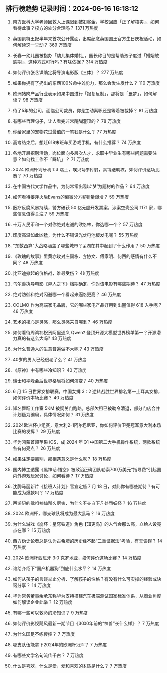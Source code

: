 
## 排行榜趋势 记录时间：2024-06-16 16:18:12
  
  1. 南方医科大学老师因救人上课迟到被扣奖金，学校回应「正了解核实」，如何看待此事？校方的处分合理吗？ 1371 万热度
    
  2. 英国凯特王妃半年来首次公开露面，出席纪念英国国王官方生日庆祝活动，如何解读这一举动？ 369 万热度
    
  3. 长春一幼儿园被指办「幼儿集体婚礼」，园长称目的是帮助孩子度过「婚姻敏感期」，这种方式可行吗？有啥依据？ 314 万热度
    
  4. 如何评价张艺谋确定将导演电影版《三体》？ 277 万热度
    
  5. 如果你拥有了扔出的东西100%命中的能力，那么会发生发什么？ 110 万热度
    
  6. 欧洲猪肉产品行业表示如果中国进行「报复反制」，那将是「噩梦」，如何解读？ 98 万热度
    
  7. 待了5年的公司，面临公司裁员，你是主动离职还是等着被裁掉？ 81 万热度
    
  8. 有哪些哲理句子，让人看完非常醍醐灌顶的？ 78 万热度
    
  9. 你给家里的宠物花过最值的一笔钱是什么？ 77 万热度
    
  10. 高考结束后，想赶618末班车买游戏手机，有什么推荐？ 74 万热度
    
  11. 各地开展招聘活动，岗位面向多层次人才，求职中毕业生有哪些问题需要注意？如何找工作不「踩坑」？ 71 万热度
    
  12. 2024 欧洲杯匈牙利 1:3 瑞士，埃贝切尔传射，索博送助攻，如何评价这场比赛？ 70 万热度
    
  13. 在中国古代文学作品中，为何常常出现以‘梦’为题材的作品？ 64 万热度
    
  14. 如何看待姜萍火后Evans的偏微分方程销量爆增？ 59 万热度
    
  15. 医疗反腐风暴持续，警方破获 50 亿元虚开发票案，涉案空壳公司 1171 家，哪些信息值得关注？ 59 万热度
    
  16. 十万人民币和一个对你绝对忠诚的欧格林，你选哪一个？ 57 万热度
    
  17. 印度高温如此凶猛，为什么不铺设光伏电池板发电呢？ 55 万热度
    
  18. "东数西算"大战略涵盖了哪些城市？芜湖在其中起到了什么作用？ 50 万热度
    
  19. 《玫瑰的故事》里黄亦玫对庄国栋、方协文、傅家明、何西的感情有什么不同？ 48 万热度
    
  20. 比亚迪掀起的价格战，谁最受伤？ 48 万热度
    
  21. 乌尔善执导电影《异人之下》档期确定，你对该电影有哪些期待？ 47 万热度
    
  22. 绝对防御和绝对闪避哪一个看起来逼格更高？ 46 万热度
    
  23. COLMO 作为高端家电品牌，它的哪些家电产品好用到出圈值得 618 入手呢？ 46 万热度
    
  24. 艺术的核心是灵感，那么灵感来自哪里？ 46 万热度
    
  25. 如何看待周鸿祎祝贺阿里通义 Qwen2 登顶开源大模型世界榜单第一？开源潜力真的有这么大吗? 43 万热度
    
  26. 为什么普通人的生意普遍做不大呢？ 43 万热度
    
  27. 40岁的男人已经很老了么？ 41 万热度
    
  28. 《原神》中有哪些冷知识？ 40 万热度
    
  29. 瑞士和平峰会后世界格局将如何演变？ 40 万热度
    
  30. 6 月 15 日世界女排联赛，中国女排 3：2 逆转战胜世界排名第一土耳其女排，如何评价本场比赛？ 40 万热度
    
  31. 知名舞蹈工作室 5KM 被疑关门跑路，总部欠租已被勒令清退，部分门店合并计划疑为骗局，具体情况如何？ 31 万热度
    
  32. 2024欧洲杯小组赛，意大利2-1阿尔巴尼亚，你如何评价卫冕冠军意大利本场比赛的发挥？ 29 万热度
    
  33. 华为鸿蒙首超苹果 iOS，成 2024 年 Q1 中国第二大手机操作系统，两款系统各有何亮点？ 26 万热度
    
  34. 如果注定要离别，那相遇意义是什么呢？ 18 万热度
    
  35. 国内博主透露《黑神话:悟空》被政治正确团队勒索700万美元“指导费”引起国内外游戏玩家讨论，如何看待？ 17 万热度
    
  36. 沈腾马丽新片《接班人计划》官宣定档 7 月 18 日，对此你有哪些期待？有可能成为爆款吗？ 17 万热度
    
  37. 西游记的佛祖神仙那么厉害，为什么不亲自下凡处罚妖怪？ 16 万热度
    
  38. 2024 欧洲杯，哪支球队将成为最大黑马？ 16 万热度
    
  39. 为什么游戏《崩坏：星穹铁道》角色【知更鸟】的人气会那么高，立绘人设亮点在哪？ 15 万热度
    
  40. 西方伪史论者总是认为古希腊的历史经不起“二重证据法”考验，有无谬误？ 14 万热度
    
  41. 2024 欧洲杯西班牙 3:0 克罗地亚，如何评价这场比赛？ 14 万热度
    
  42. 谁给介绍下“国产机器狗”到底什么水平？ 14 万热度
    
  43. 如何从孩子的言谈举止分析、了解孩子的性格？有没有什么可实操的经验或诀窍分享？ 14 万热度
    
  44. 华为常务董事余承东称华为支持搭建汽车极端测试国家标准体系，从商业角度如何解读企业此举？ 12 万热度
    
  45. 有哪一些可以救命的冷知识？ 9 万热度
    
  46. 如何评价影视飓风最新一期节目《3000年前的“神兽”长什么样》？ 7 万热度
    
  47. 为什么国足不练传控？ 7 万热度
    
  48. 哪支队伍能拿下2024年的欧洲杯冠军？ 7 万热度
    
  49. 有哪些文学名句流传千古？ 7 万热度
    
  50. 什么是喜欢，什么是爱，爱和喜欢的本质是什么？ 7 万热度
    
